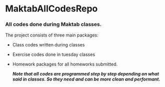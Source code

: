# MaktabAllCodesRepo
 ### All codes done during Maktab classes.
The project consists of three main packages:
- Class codes written during classes
- Exercise codes done in tuesday classes
- Homework packages for all homeworks submitted.

  ***Note that all codes are programmed step by step depending on what said in classes. So they need and can be more clean and performant.***

